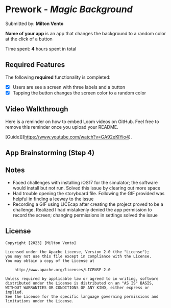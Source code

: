 # Prework - *Magic Background*

Submitted by: **Milton Vento**

**Name of your app** is an app that changes the background to a random color at the click of a button 

Time spent: **4** hours spent in total

## Required Features

The following **required** functionality is completed:

- [X] Users are see a screen with three labels and a button
- [X] Tapping the button changes the screen color to a random color
 
## Video Walkthrough

Here is a reminder on how to embed Loom videos on GitHub. Feel free to remove this reminder once you upload your README. 

[Guide]](https://www.youtube.com/watch?v=GA92eKlYio4).

## App Brainstorming (Step 4)

## Notes

- Faced challenges with installing iOS17 for the simulator; the software would install but not run. Solved this issue by clearing out more space
- Had trouble opening the storyboard file. Following the GIF provided was helpful in finding a leeway to the issue
- Recording a GIF using LICEcap after creating the project proved to be a challenge. Realized I had mistakenly denied the app permission to record the screen; changing permissions in settings solved the issue

## License

    Copyright [2023] [Milton Vento]

    Licensed under the Apache License, Version 2.0 (the "License");
    you may not use this file except in compliance with the License.
    You may obtain a copy of the License at

        http://www.apache.org/licenses/LICENSE-2.0

    Unless required by applicable law or agreed to in writing, software
    distributed under the License is distributed on an "AS IS" BASIS,
    WITHOUT WARRANTIES OR CONDITIONS OF ANY KIND, either express or implied.
    See the License for the specific language governing permissions and
    limitations under the License.
